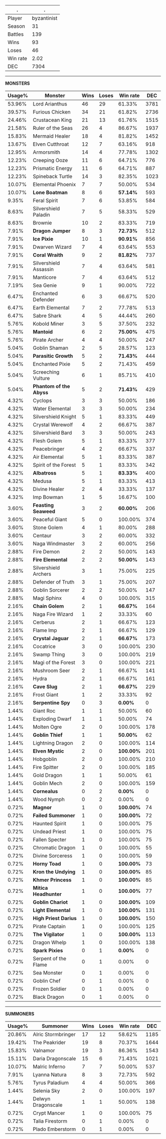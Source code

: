 .|.
|-|-
Player|byzantinist
Season|31
Battles|139
Wins|93
Loses|46
Win rate|2.02
DEC|7304

---
**MONSTERS**

Usage%|Monster|Wins|Loses|Win rate|DEC|
-|-|-|-|-|-|
53.96%|Lord Arianthus|46|29|61.33%|3781|
39.57%|Furious Chicken|34|21|61.82%|2736|
24.46%|Crustacean King|21|13|61.76%|1515|
21.58%|Ruler of the Seas|26|4|86.67%|1937|
15.83%|Mermaid Healer|18|4|81.82%|1452|
13.67%|Elven Cutthroat|12|7|63.16%|918|
12.95%|Armorsmith|14|4|77.78%|1302|
12.23%|Creeping Ooze|11|6|64.71%|776|
12.23%|Prismatic Energy|11|6|64.71%|887|
12.23%|Spineback Turtle|14|3|82.35%|1023|
10.07%|Elemental Phoenix|7|7|50.00%|534|
10.07%|**Lone Boatman**|8|6|**57.14%**|593|
9.35%|Feral Spirit|7|6|53.85%|584|
8.63%|Silvershield Paladin|7|5|58.33%|529|
8.63%|Brownie|10|2|83.33%|719|
7.91%|**Dragon Jumper**|8|3|**72.73%**|512|
7.91%|**Ice Pixie**|10|1|**90.91%**|856|
7.91%|Dwarven Wizard|7|4|63.64%|553|
7.91%|**Coral Wraith**|9|2|**81.82%**|737|
7.91%|Silvershield Assassin|7|4|63.64%|581|
7.91%|Manticore|7|4|63.64%|512|
7.19%|Sea Genie|9|1|90.00%|722|
6.47%|Enchanted Defender|6|3|66.67%|520|
6.47%|Earth Elemental|7|2|77.78%|513|
6.47%|Sabre Shark|4|5|44.44%|260|
5.76%|Kobold Miner|3|5|37.50%|232|
5.76%|**Mantoid**|6|2|**75.00%**|475|
5.76%|Pirate Archer|4|4|50.00%|247|
5.04%|Goblin Shaman|2|5|28.57%|123|
5.04%|**Parasitic Growth**|5|2|**71.43%**|444|
5.04%|Enchanted Pixie|5|2|71.43%|459|
5.04%|Screeching Vulture|6|1|85.71%|410|
5.04%|**Phantom of the Abyss**|5|2|**71.43%**|429|
4.32%|Cyclops|3|3|50.00%|186|
4.32%|Water Elemental|3|3|50.00%|234|
4.32%|Silvershield Knight|5|1|83.33%|449|
4.32%|Crystal Werewolf|4|2|66.67%|387|
4.32%|Silvershield Bard|3|3|50.00%|243|
4.32%|Flesh Golem|5|1|83.33%|377|
4.32%|Peacebringer|4|2|66.67%|337|
4.32%|Air Elemental|5|1|83.33%|387|
4.32%|Spirit of the Forest|5|1|83.33%|342|
4.32%|**Albatross**|5|1|**83.33%**|400|
4.32%|Medusa|5|1|83.33%|413|
4.32%|Divine Healer|2|4|33.33%|137|
4.32%|Imp Bowman|1|5|16.67%|100|
3.60%|**Feasting Seaweed**|3|2|**60.00%**|206|
3.60%|Peaceful Giant|5|0|100.00%|374|
3.60%|Stone Golem|4|1|80.00%|288|
3.60%|Centaur|3|2|60.00%|332|
3.60%|Naga Windmaster|3|2|60.00%|256|
2.88%|Fire Demon|2|2|50.00%|143|
2.88%|**Fire Elemental**|2|2|**50.00%**|143|
2.88%|Silvershield Archers|3|1|75.00%|225|
2.88%|Defender of Truth|3|1|75.00%|207|
2.88%|Goblin Sorcerer|2|2|50.00%|147|
2.88%|Magi Sphinx|4|0|100.00%|315|
2.16%|**Chain Golem**|2|1|**66.67%**|164|
2.16%|Naga Fire Wizard|1|2|33.33%|60|
2.16%|Cerberus|2|1|66.67%|123|
2.16%|Flame Imp|2|1|66.67%|129|
2.16%|**Crystal Jaguar**|2|1|**66.67%**|173|
2.16%|Cocatrice|3|0|100.00%|230|
2.16%|Swamp Thing|3|0|100.00%|219|
2.16%|Magi of the Forest|3|0|100.00%|221|
2.16%|Mushroom Seer|2|1|66.67%|141|
2.16%|Hydra|2|1|66.67%|161|
2.16%|**Cave Slug**|2|1|**66.67%**|229|
2.16%|Frost Giant|1|2|33.33%|92|
2.16%|**Serpentine Spy**|0|3|**0.00%**|0|
1.44%|Giant Roc|1|1|50.00%|60|
1.44%|Exploding Dwarf|1|1|50.00%|74|
1.44%|Molten Ogre|2|0|100.00%|178|
1.44%|**Goblin Thief**|1|1|**50.00%**|62|
1.44%|Lightning Dragon|2|0|100.00%|114|
1.44%|**Elven Mystic**|2|0|**100.00%**|201|
1.44%|Hobgoblin|2|0|100.00%|210|
1.44%|Fire Spitter|2|0|100.00%|185|
1.44%|Gold Dragon|1|1|50.00%|61|
1.44%|Goblin Mech|2|0|100.00%|159|
1.44%|**Cornealus**|0|2|**0.00%**|0|
1.44%|Wood Nymph|0|2|0.00%|0|
0.72%|**Magnor**|1|0|**100.00%**|74|
0.72%|**Failed Summoner**|1|0|**100.00%**|72|
0.72%|Haunted Spirit|1|0|100.00%|75|
0.72%|Undead Priest|1|0|100.00%|75|
0.72%|Fallen Specter|1|0|100.00%|75|
0.72%|Chromatic Dragon|1|0|100.00%|55|
0.72%|Divine Sorceress|1|0|100.00%|59|
0.72%|**Horny Toad**|1|0|**100.00%**|73|
0.72%|**Kron the Undying**|1|0|**100.00%**|85|
0.72%|**Khmer Princess**|1|0|**100.00%**|85|
0.72%|**Mitica Headhunter**|1|0|**100.00%**|77|
0.72%|**Goblin Chariot**|1|0|**100.00%**|109|
0.72%|**Light Elemental**|1|0|**100.00%**|131|
0.72%|**High Priest Darius**|1|0|**100.00%**|150|
0.72%|Pirate Captain|1|0|100.00%|125|
0.72%|**The Vigilator**|1|0|**100.00%**|113|
0.72%|Dragon Whelp|1|0|100.00%|138|
0.72%|**Spark Pixies**|0|1|**0.00%**|0|
0.72%|Serpent of the Flame|0|1|0.00%|0|
0.72%|Sea Monster|0|1|0.00%|0|
0.72%|Goblin Chef|0|1|0.00%|0|
0.72%|Frozen Soldier|0|1|0.00%|0|
0.72%|Black Dragon|0|1|0.00%|0|

---
**SUMMONERS**

Usage%|Summoner|Wins|Loses|Win rate|DEC|
-|-|-|-|-|-|
20.86%|Alric Stormbringer|17|12|58.62%|1185|
19.42%|The Peakrider|19|8|70.37%|1644|
15.83%|Valnamor|19|3|86.36%|1543|
15.11%|Daria Dragonscale|15|6|71.43%|1021|
10.07%|Malric Inferno|7|7|50.00%|537|
7.91%|Lyanna Natura|8|3|72.73%|592|
5.76%|Tyrus Paladium|4|4|50.00%|366|
1.44%|Selenia Sky|2|0|100.00%|197|
1.44%|Delwyn Dragonscale|1|1|50.00%|138|
0.72%|Crypt Mancer|1|0|100.00%|75|
0.72%|Talia Firestorm|0|1|0.00%|0|
0.72%|Plado Emberstorm|0|1|0.00%|0|
